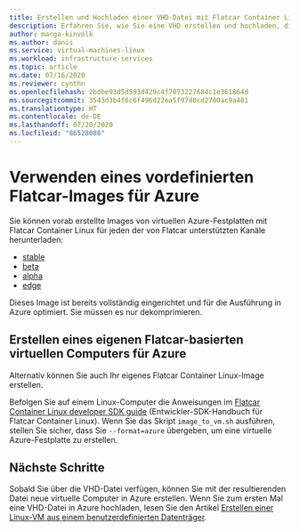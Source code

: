 ```yaml
---
title: Erstellen und Hochladen einer VHD-Datei mit Flatcar Container Linux zur Verwendung in Azure
description: Erfahren Sie, wie Sie eine VHD erstellen und hochladen, die das Betriebssystem Flatcar Container Linux enthält.
author: marga-kinvolk
ms.author: danis
ms.service: virtual-machines-linux
ms.workload: infrastructure-services
ms.topic: article
ms.date: 07/16/2020
ms.reviewer: cynthn
ms.openlocfilehash: 2bdbe93d5d593d429c4f7073227684c1e361864d
ms.sourcegitcommit: 3543d3b4f6c6f496d22ea5f97d8cd2700ac9a481
ms.translationtype: HT
ms.contentlocale: de-DE
ms.lasthandoff: 07/20/2020
ms.locfileid: "86528088"
---
```

# <a name="using-a-prebuilt-flatcar-image-for-azure"></a>Verwenden eines vordefinierten Flatcar-Images für Azure

Sie können vorab erstellte Images von virtuellen Azure-Festplatten mit Flatcar Container Linux für jeden der von Flatcar unterstützten Kanäle herunterladen:

- [stable](https://stable.release.flatcar-linux.net/amd64-usr/current/flatcar_production_azure_image.vhd.bz2)
- [beta](https://beta.release.flatcar-linux.net/amd64-usr/current/flatcar_production_azure_image.vhd.bz2)
- [alpha](https://alpha.release.flatcar-linux.net/amd64-usr/current/flatcar_production_azure_image.vhd.bz2)
- [edge](https://edge.release.flatcar-linux.net/amd64-usr/current/flatcar_production_azure_image.vhd.bz2)

Dieses Image ist bereits vollständig eingerichtet und für die Ausführung in Azure optimiert. Sie müssen es nur dekomprimieren.

## <a name="building-your-own-flatcar-based-virtual-machine-for-azure"></a>Erstellen eines eigenen Flatcar-basierten virtuellen Computers für Azure

Alternativ können Sie auch Ihr eigenes Flatcar Container Linux-Image erstellen.

Befolgen Sie auf einem Linux-Computer die Anweisungen im [Flatcar Container Linux developer SDK guide](https://docs.flatcar-linux.org/os/sdk-modifying-flatcar/) (Entwickler-SDK-Handbuch für Flatcar Container Linux). Wenn Sie das Skript `image_to_vm.sh` ausführen, stellen Sie sicher, dass Sie `--format=azure` übergeben, um eine virtuelle Azure-Festplatte zu erstellen.

## <a name="next-steps"></a>Nächste Schritte

Sobald Sie über die VHD-Datei verfügen, können Sie mit der resultierenden Datei neue virtuelle Computer in Azure erstellen. Wenn Sie zum ersten Mal eine VHD-Datei in Azure hochladen, lesen Sie den Artikel [Erstellen einer Linux-VM aus einem benutzerdefinierten Datenträger](upload-vhd.md#option-1-upload-a-vhd).
